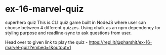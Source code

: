 # ex-16-marvel-quiz
superhero quiz
This is CLI quiz game built in NodeJS where user can choose between 4 different quizzes. 
Using chalk as an npm dependency for styling purpose and readline-sync to ask questions from user. 

Head over to given link to play the quiz - https://repl.it/@pharshit/ex-16-marvel-quiz?embed=1&output=1 
